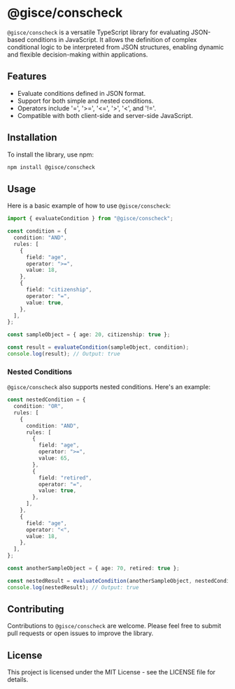 # @gisce/conscheck

`@gisce/conscheck` is a versatile TypeScript library for evaluating JSON-based conditions in JavaScript. It allows the definition of complex conditional logic to be interpreted from JSON structures, enabling dynamic and flexible decision-making within applications.

## Features

- Evaluate conditions defined in JSON format.
- Support for both simple and nested conditions.
- Operators include '=', '>=', '<=', '>', '<', and '!='.
- Compatible with both client-side and server-side JavaScript.

## Installation

To install the library, use npm:

```bash
npm install @gisce/conscheck
```

## Usage

Here is a basic example of how to use `@gisce/conscheck`:

```typescript
import { evaluateCondition } from "@gisce/conscheck";

const condition = {
  condition: "AND",
  rules: [
    {
      field: "age",
      operator: ">=",
      value: 18,
    },
    {
      field: "citizenship",
      operator: "=",
      value: true,
    },
  ],
};

const sampleObject = { age: 20, citizenship: true };

const result = evaluateCondition(sampleObject, condition);
console.log(result); // Output: true
```

### Nested Conditions

`@gisce/conscheck` also supports nested conditions. Here's an example:

```typescript
const nestedCondition = {
  condition: "OR",
  rules: [
    {
      condition: "AND",
      rules: [
        {
          field: "age",
          operator: ">=",
          value: 65,
        },
        {
          field: "retired",
          operator: "=",
          value: true,
        },
      ],
    },
    {
      field: "age",
      operator: "<",
      value: 18,
    },
  ],
};

const anotherSampleObject = { age: 70, retired: true };

const nestedResult = evaluateCondition(anotherSampleObject, nestedCondition);
console.log(nestedResult); // Output: true
```

## Contributing

Contributions to `@gisce/conscheck` are welcome. Please feel free to submit pull requests or open issues to improve the library.

## License

This project is licensed under the MIT License - see the LICENSE file for details.
